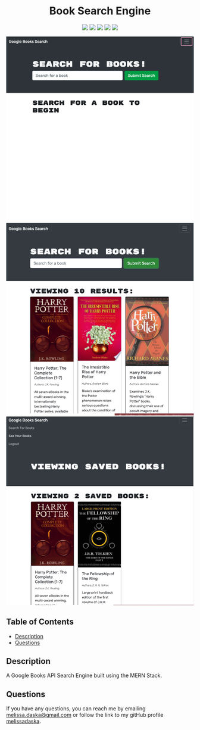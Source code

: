 <h1 align="center">Book Search Engine</h1>

<p align="center">
    <img src="https://img.shields.io/badge/React-brightgreen"/>
     <img src="https://img.shields.io/badge/API-blue"/>
    <img src="https://img.shields.io/badge/GraphQL-red"/>
    <img src="https://img.shields.io/badge/Node.js/Express.js-orange"/>
    <img src="https://img.shields.io/badge/MongoDB-yellow"/>
    
</p>  

<p align='center'>
    <img src="/client/src/assets/search.png" alt="search"/>
    <img src="/client/src/assets/results.png" alt="results"/>
    <img src="/client/src/assets/savedbooks.png" alt="saved"/>
</p>  

## Table of Contents
- [Description](#description)
- [Questions](#questions)

## Description
A Google Books API Search Engine built using the MERN Stack.


## Questions
If you have any questions, you can reach me by emailing [melissa.daska@gmail.com](mailto:melissa.daska@gmail.com) or follow the link to my gitHub profile [melissadaska](https://github.com/melissadaska).
